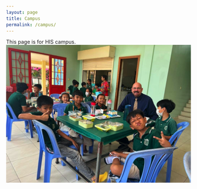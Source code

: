 ```yaml
---
layout: page
title: Campus
permalink: /campus/
---
```


This page is for HIS campus.
![Lunch Time](/assets/img/Lunch-time.png)
